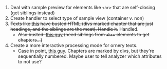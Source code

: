 1. Deal with sample preview for elements like `<hr>` that are self-closing (get siblings instead)
2. Create handler to select type of sample view (container v. non)
3. ~~Texts like [this](https://www.gutenberg.org/files/68033/68033-h/68033-h.htm) have busted HTML (divs marked chapter that are just headings, and the siblings are the meat). Handle it.~~ Handled.
    - ~~Also busted: [this guy](https://www.gutenberg.org/files/68034/68034-h/68034-h.htm) (need siblings from `<hr>` elements to get chapters...)~~
4. Create a more interactive processing mode for ornery texts.
    - Case in point, [this guy](https://www.gutenberg.org/files/64317/64317-h/64317-h.htm). Chapters are marked by divs, but they're sequentially numbered.  Maybe user to tell analyzer which attributes to not use?